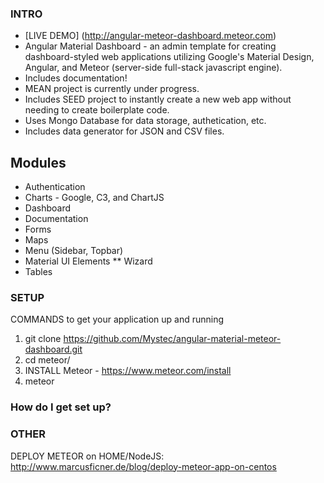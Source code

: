 ### INTRO
* [LIVE DEMO] (http://angular-meteor-dashboard.meteor.com)
* Angular Material Dashboard - an admin template for creating dashboard-styled web applications utilizing Google's Material Design, Angular, and Meteor (server-side full-stack javascript engine).
* Includes documentation!
* MEAN project is currently under progress.
* Includes SEED project to instantly create a new web app without needing to create boilerplate code.
* Uses Mongo Database for data storage, authetication, etc.
* Includes data generator for JSON and CSV files.


## Modules
* Authentication
* Charts - Google, C3, and ChartJS
* Dashboard
* Documentation
* Forms
* Maps
* Menu (Sidebar, Topbar)
* Material UI Elements
** Wizard
* Tables


### SETUP
COMMANDS to get your application up and running

1. git clone https://github.com/Mystec/angular-material-meteor-dashboard.git
2. cd meteor/
3. INSTALL Meteor - https://www.meteor.com/install
4. meteor

### How do I get set up? ###


### OTHER ### 
DEPLOY METEOR on HOME/NodeJS:
	http://www.marcusficner.de/blog/deploy-meteor-app-on-centos



